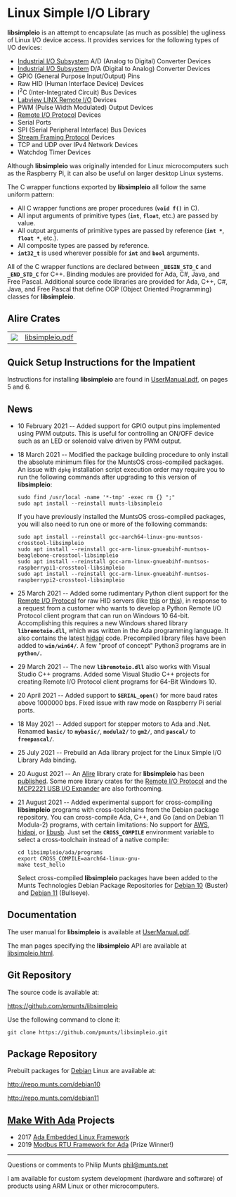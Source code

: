 Linux Simple I/O Library
========================

**libsimpleio** is an attempt to encapsulate (as much as possible) the
ugliness of Linux I/O device access. It provides services for the
following types of I/O devices:

-   [Industrial I/O
    Subsystem](https://wiki.analog.com/software/linux/docs/iio/iio) A/D
    (Analog to Digital) Converter Devices
-   [Industrial I/O
    Subsystem](https://wiki.analog.com/software/linux/docs/iio/iio) D/A
    (Digital to Analog) Converter Devices
-   GPIO (General Purpose Input/Output) Pins
-   Raw HID (Human Interface Device) Devices
-   I<sup>2</sup>C (Inter-Integrated Circuit) Bus Devices
-   [Labview LINX Remote
    I/O](https://www.labviewmakerhub.com/doku.php?id=learn:libraries:linx:spec:start)
    Devices
-   PWM (Pulse Width Modulated) Output Devices
-   [Remote I/O
    Protocol](http://git.munts.com/libsimpleio/doc/RemoteIOProtocol.pdf)
    Devices
-   Serial Ports
-   SPI (Serial Peripheral Interface) Bus Devices
-   [Stream Framing
    Protocol](http://git.munts.com/libsimpleio/doc/StreamFramingProtocol.pdf)
    Devices
-   TCP and UDP over IPv4 Network Devices
-   Watchdog Timer Devices

Although **libsimpleio** was originally intended for Linux
microcomputers such as the Raspberry Pi, it can also be useful on larger
desktop Linux systems.

The C wrapper functions exported by **libsimpleio** all follow the same
uniform pattern:

-   All C wrapper functions are proper procedures (**`void f()`** in C).
-   All input arguments of primitive types (**`int`**, **`float`**,
    etc.) are passed by value.
-   All output arguments of primitive types are passed by reference
    (**`int *`**, **`float *`**, etc.).
-   All composite types are passed by reference.
-   **`int32_t`** is used wherever possible for **`int`** and **`bool`**
    arguments.

All of the C wrapper functions are declared between **`_BEGIN_STD_C`**
and **`_END_STD_C`** for C++. Binding modules are provided for Ada, C\#,
Java, and Free Pascal. Additional source code libraries are provided for
Ada, C++, C\#, Java, and Free Pascal that define OOP (Object Oriented
Programming) classes for **libsimpleio**.

Alire Crates
------------

|                                                                                                                                         |                                                                |
|-----------------------------------------------------------------------------------------------------------------------------------------|----------------------------------------------------------------|
| [![](https://img.shields.io/endpoint?url=https://alire.ada.dev/badges/libsimpleio.json)](https://alire.ada.dev/crates/libsimpleio.html) | [libsimpleio.pdf](http://repo.munts.com/alire/libsimpleio.pdf) |

Quick Setup Instructions for the Impatient
------------------------------------------

Instructions for installing **libsimpleio** are found in
[UserManual.pdf](http://git.munts.com/libsimpleio/doc/UserManual.pdf),
on pages 5 and 6.

News
----

-   10 February 2021 -- Added support for GPIO output pins implemented
    using PWM outputs. This is useful for controlling an ON/OFF device
    such as an LED or solenoid valve driven by PWM output.
-   18 March 2021 -- Modified the package building procedure to only
    install the absolute minimum files for the MuntsOS cross-compiled
    packages. An issue with `dpkg` installation script execution order
    may require you to run the following commands after upgrading to
    this version of **libsimpleio**:

        sudo find /usr/local -name '*-tmp' -exec rm {} ";"
        sudo apt install --reinstall munts-libsimpleio

    If you have previously installed the MuntsOS cross-compiled
    packages, you will also need to run one or more of the following
    commands:

        sudo apt install --reinstall gcc-aarch64-linux-gnu-muntsos-crosstool-libsimpleio
        sudo apt install --reinstall gcc-arm-linux-gnueabihf-muntsos-beaglebone-crosstool-libsimpleio
        sudo apt install --reinstall gcc-arm-linux-gnueabihf-muntsos-raspberrypi1-crosstool-libsimpleio
        sudo apt install --reinstall gcc-arm-linux-gnueabihf-muntsos-raspberrypi2-crosstool-libsimpleio

-   25 March 2021 -- Added some rudimentary Python client support for
    the [Remote I/O
    Protocol](http://git.munts.com/libsimpleio/doc/RemoteIOProtocol.pdf)
    for raw HID servers (like
    [this](https://www.tindie.com/products/pmunts/usb-flexible-io-adapter)
    or
    [this](https://www.tindie.com/products/pmunts/usb-grove-adapter)),
    in response to a request from a customer who wants to develop a
    Python Remote I/O Protocol client program that can run on Windows 10
    64-bit. Accomplishing this requires a new Windows shared library
    **`libremoteio.dll`**, which was written in the Ada programming
    language. It also contains the latest
    [hidapi](https://github.com/libusb/hidapi) code. Precompiled library
    files have been added to **`win/win64/`**. A few "proof of concept"
    Python3 programs are in **`python/`.**
-   29 March 2021 -- The new **`libremoteio.dll`** also works with
    Visual Studio C++ programs. Added some Visual Studio C++ projects
    for creating Remote I/O Protocol client programs for 64-Bit
    Windows 10.
-   20 April 2021 -- Added support to **`SERIAL_open()`** for more baud
    rates above 1000000 bps. Fixed issue with raw mode on Raspberry Pi
    serial ports.
-   18 May 2021 -- Added support for stepper motors to Ada and .Net.
    Renamed **`basic/`** to **`mybasic/`**, **`modula2/`** to
    **`gm2/`**, and **`pascal/`** to **`freepascal/`**.
-   25 July 2021 -- Prebuild an Ada library project for the Linux Simple
    I/O Library Ada binding.
-   20 August 2021 -- An [Alire](https://alire.ada.dev) library crate
    for **libsimpleio** has been
    [published](https://alire.ada.dev/crates/libsimpleio.html). Some
    more library crates for the [Remote I/O
    Protocol](http://git.munts.com/libsimpleio/doc/RemoteIOProtocol.pdf)
    and the [MCP2221 USB I/O
    Expander](https://www.microchip.com/en-us/product/MCP2221A) are also
    forthcoming.
-   21 August 2021 -- Added experimental support for cross-compiling
    **libsimpleio** programs with cross-toolchains from the Debian
    package repository. You can cross-compile Ada, C++, and Go (and on
    Debian 11 Modula-2) programs, with certain limitations: No support
    for [AWS](https://docs.adacore.com/aws-docs/aws/),
    [hidapi](https://github.com/libusb/hidapi), or
    [libusb](https://github.com/libusb/libusb). Just set the
    **`CROSS_COMPILE`** environment variable to select a cross-toolchain
    instead of a native compile:

        cd libsimpleio/ada/programs
        export CROSS_COMPILE=aarch64-linux-gnu-
        make test_hello

    Select cross-compiled **libsimpleio** packages have been added to
    the Munts Technologies Debian Package Repositories for [Debian
    10](http://repo.munts.com/debian10) (Buster) and [Debian
    11](http://repo.munts.com/debian11) (Bullseye).

Documentation
-------------

The user manual for **libsimpleio** is available at
[UserManual.pdf](http://git.munts.com/libsimpleio/doc/UserManual.pdf).

The man pages specifying the **libsimpleio** API are available at
[libsimpleio.html](http://git.munts.com/libsimpleio/doc/libsimpleio.html).

Git Repository
--------------

The source code is available at:

<https://github.com/pmunts/libsimpleio>

Use the following command to clone it:

    git clone https://github.com/pmunts/libsimpleio.git

Package Repository
------------------

Prebuilt packages for [Debian](http://www.debian.org) Linux are
available at:

<http://repo.munts.com/debian10>

<http://repo.munts.com/debian11>

[Make With Ada](https://www.makewithada.org/) Projects
------------------------------------------------------

-   2017 [Ada Embedded Linux
    Framework](https://www.makewithada.org/entry/ada_linux_sensor_framework)
-   2019 [Modbus RTU Framework for
    Ada](https://www.hackster.io/philip-munts/modbus-rtu-framework-for-ada-f33cc6)
    (Prize Winner!)

------------------------------------------------------------------------

Questions or comments to Philip Munts <phil@munts.net>

I am available for custom system development (hardware and software) of
products using ARM Linux or other microcomputers.
